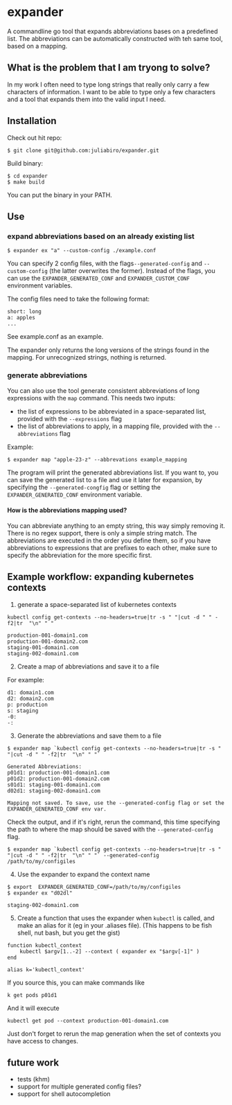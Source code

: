 # expander
A commandline go tool that expands abbreviations bases on a predefined list. The abbreviations can be automatically constructed with teh same tool, based on a mapping. 

## What is the problem that I am tryong to solve?

In my work I often need to type long strings that really only carry a few characters of information. I want to be able to type only a few characters and a tool that expands them into the valid input I need. 

## Installation

Check out hit repo:
```
$ git clone git@github.com:juliabiro/expander.git
```

Build binary:
```
$ cd expander
$ make build
```

You can put the binary in your PATH. 

## Use

### expand abbreviations based on an already existing list

```
$ expander ex "a" --custom-config ./example.conf
```

You can specify 2 config files, with the flags`--generated-config` and `--custom-config` (the latter overwrites the former). Instead of the flags, you can use the `EXPANDER_GENERATED_CONF` and `EXPANDER_CUSTOM_CONF` environment variables. 

The config files need to take the following format:
```
short: long
a: apples
...
```
See example.conf as an example.

The expander only returns the long versions of the strings found in the mapping. For unrecognized strings, nothing is returned. 

### generate abbreviations

You can also use the tool generate consistent abbreviations of long expressions with the `map` command. This needs two inputs:
- the list of expressions to be abbreviated in a space-separated list, provided with the `--expressions` flag
- the list of abbreviations to apply, in a mapping file, provided with the `--abbreviations` flag

Example:
```
$ expander map "apple-23-z" --abbrevations example_mapping
```

The program will print the generated abbreviations list. If you want to, you can save the generated list to a file and use it later for expansion, by specifying the `--generated-congfig` flag or setting the `EXPANDER_GENERATED_CONF` environment variable. 


#### How is the abbreviations mapping used?

You can abbreviate anything to an empty string, this way simply removing it. 
There is no regex support, there is only a simple string match. 
The abbreviations are executed in the order you define them, so if you have abbreviations to expressions that are prefixes to each other, make sure to specify the abbreviation for the more specific first. 

## Example workflow: expanding kubernetes contexts

1. generate a space-separated list of kubernetes contexts
```
kubectl config get-contexts --no-headers=true|tr -s " "|cut -d " " -f2|tr  "\n" " "
```
``` 
production-001-domain1.com
production-001-domain2.com
staging-001-domain1.com
staging-002-domain1.com
```

2. Create a map of abbreviations and save it to a file

For example:
```
d1: domain1.com
d2: domain2.com
p: production
s: staging
-0:
-:
```

3. Generate the abbreviations and save them to a file
```
$ expander map `kubectl config get-contexts --no-headers=true|tr -s " "|cut -d " " -f2|tr  "\n" " "` 
```

```
Generated Abbreviations:
p01d1: production-001-domain1.com
p01d2: production-001-domain2.com
s01d1: staging-001-domain1.com
d02d1: staging-002-domain1.com

Mapping not saved. To save, use the --generated-config flag or set the EXPANDER_GENERATED_CONF env var.
```

Check the output, and if it's right, rerun the command, this time specifying the path to where the map should be saved with the `--generated-config` flag. 

```
$ expander map `kubectl config get-contexts --no-headers=true|tr -s " "|cut -d " " -f2|tr  "\n" " "` --generated-config /path/to/my/configiles 
```

4. Use the expander to expand the context name
```
$ export  EXPANDER_GENERATED_CONF=/path/to/my/configiles 
$ expander ex "d02dl"

staging-002-domain1.com
```

5. Create a function that uses the expander when `kubectl` is called, and make an alias for it (eg in your .aliases file). 
(This happens to be fish shell, nut bash, but you get the gist)

```
function kubectl_context
    kubectl $argv[1..-2] --context ( expander ex "$argv[-1]" )
end

alias k='kubectl_context'
```

If you source this, you can make commands like 
```
k get pods p01d1
```

And it will execute 
``` 
kubectl get pod --context production-001-domain1.com
```

Just don't forget to rerun the map generation when the set of contexts you have access to changes. 


## future work

- tests (khm)
- support for multiple generated config files?
- support for shell autocompletion
